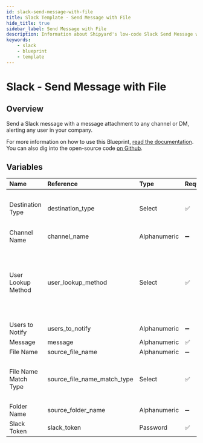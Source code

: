 ```yaml
---
id: slack-send-message-with-file
title: Slack Template - Send Message with File
hide_title: true
sidebar_label: Send Message with File
description: Information about Shipyard's low-code Slack Send Message with File blueprint. Send a Slack message with a message attachment to any channel or DM, alerting any user in your company.
keywords:
    - slack
    - blueprint
    - template
---
```


# Slack - Send Message with File

## Overview

Send a Slack message with a message attachment to any channel or DM, alerting any user in your company.

For more information on how to use this Blueprint, [read the documentation](https://www.shipyardapp.com/docs/blueprint-library/slack). You can also dig into the open-source code [on Github](https://github.com/shipyardapp/slack-blueprints).

## Variables

| Name | Reference | Type | Required | Default | Options | Description |
|:---|:---|:---|:---|:---|:---|:---|
| Destination Type | destination_type | Select | :white_check_mark: | `channel` | Channel: `channel`<br><br><br>DM: `dm` | - |
| Channel Name | channel_name | Alphanumeric | :heavy_minus_sign: |  | - | - |
| User Lookup Method | user_lookup_method | Select | :white_check_mark: | `email` | Display Name: `display_name`<br><br><br>Real Name: `real_name`<br><br><br>Email: `email` | - |
| Users to Notify | users_to_notify | Alphanumeric | :heavy_minus_sign: |  | - | - |
| Message | message | Alphanumeric | :white_check_mark: |  | - | - |
| File Name | source_file_name | Alphanumeric | :heavy_minus_sign: |  | - | - |
| File Name Match Type | source_file_name_match_type | Select | :white_check_mark: | `exact_match` | Regex: `regex_match`<br><br><br>Exact: `exact_match` | - |
| Folder Name | source_folder_name | Alphanumeric | :heavy_minus_sign: |  | - | - |
| Slack Token | slack_token | Password | :white_check_mark: | - | - | - |


